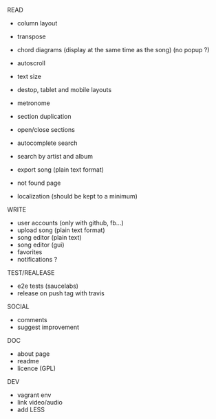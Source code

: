 READ
- column layout
- transpose
- chord diagrams (display at the same time as the song) (no popup ?)
- autoscroll
- text size
- destop, tablet and mobile layouts
- metronome
- section duplication
- open/close sections

- autocomplete search
- search by artist and album
- export song (plain text format)
- not found page

- localization (should be kept to a minimum)

WRITE
- user accounts (only with github, fb...)
- upload song (plain text format)
- song editor (plain text)
- song editor (gui)
- favorites
- notifications ?

TEST/REALEASE
- e2e tests (saucelabs)
- release on push tag with travis

SOCIAL
- comments
- suggest improvement

DOC
- about page
- readme
- licence (GPL)

DEV
- vagrant env
- link video/audio
- add LESS
